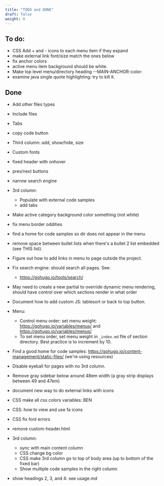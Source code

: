 ```yaml
---
title: "TODO and DONE"
draft: false
weight: 0
---
```


## To do:

- CSS Add + and - icons to each menu item if they expand
- make external link font/size match the ones below
- fix anchor colors
- active menu item background should be white.
- Make top level menu/directory heading --MAIN-ANCHOR-color:
- examine java single quote highlighting: try to kill it. 


## Done

- Add other files types
- Include files
- Tabs
- copy code button
- Third column: add, show/hide, size
- Custom fonts
- fixed header with onhover
- prev/next buttons
- narrow search engine
- 3rd column:
  - Populate with external code samples
  - add tabs
- Make active category background color something (not white)
- fix menu border oddities
- find a home for code samples so dir does not appear in the menu
- remove space between bullet lists when there's a bullet 2 list embedded (see THIS list).
- Figure out how to add links in menu to page outside the project.
- Fix search engine: should search all pages. See:
  - https://gohugo.io/tools/search/
- May need to create a new partial to override dynamic menu rendering, should have control over which sections render in what order
- Document how to add custom JS: tablesort or back to top button.
- Menu:
  - Control menu order: set menu weight: https://gohugo.io/variables/menus/ and https://gohugo.io/variables/menus/
  - To set menu order, set menu weight in `_index.md` file of section directory. Best practice is to increment by 10.
- Find a good home for code samples: https://gohugo.io/content-management/static-files/ (we're using resources)
- Disable eyeball for pages with no 3rd column.
- Remove gray sidebar below around 48em width (a gray strip displays between 49 and 47em)
- document new way to do external links with icons
- CSS make all css colors variables: BEN
- CSS: how to view and use fa icons
- CSS fix font errors
- remove custom-header.html
- 3rd column: 
  - sync with main content column
  - CSS change bg color
  - CSS make 3rd column go to top of body area (up to bottom of the fixed bar)
  - Show multiple code samples in the right column

- show headings 2, 3, and 4: see usage.md



